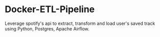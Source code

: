 # Docker-ETL-Pipeline
Leverage spotify's api to extract, transform and load user's saved track using Python, Postgres, Apache Airflow.
